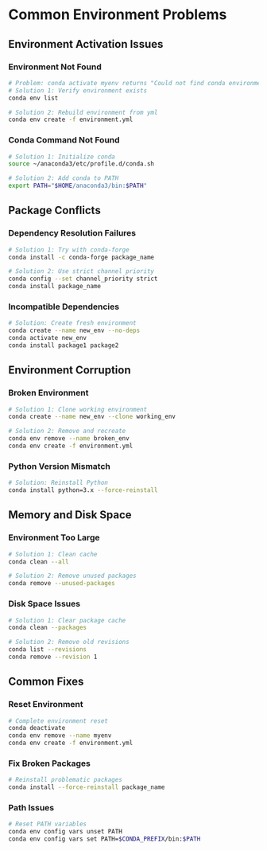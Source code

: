 # Common Environment Problems

## Environment Activation Issues

### Environment Not Found
```bash
# Problem: conda activate myenv returns "Could not find conda environment"
# Solution 1: Verify environment exists
conda env list

# Solution 2: Rebuild environment from yml
conda env create -f environment.yml
```

### Conda Command Not Found
```bash
# Solution 1: Initialize conda
source ~/anaconda3/etc/profile.d/conda.sh

# Solution 2: Add conda to PATH
export PATH="$HOME/anaconda3/bin:$PATH"
```

## Package Conflicts

### Dependency Resolution Failures
```bash
# Solution 1: Try with conda-forge
conda install -c conda-forge package_name

# Solution 2: Use strict channel priority
conda config --set channel_priority strict
conda install package_name
```

### Incompatible Dependencies
```bash
# Solution: Create fresh environment
conda create --name new_env --no-deps
conda activate new_env
conda install package1 package2
```

## Environment Corruption

### Broken Environment
```bash
# Solution 1: Clone working environment
conda create --name new_env --clone working_env

# Solution 2: Remove and recreate
conda env remove --name broken_env
conda env create -f environment.yml
```

### Python Version Mismatch
```bash
# Solution: Reinstall Python
conda install python=3.x --force-reinstall
```

## Memory and Disk Space

### Environment Too Large
```bash
# Solution 1: Clean cache
conda clean --all

# Solution 2: Remove unused packages
conda remove --unused-packages
```

### Disk Space Issues
```bash
# Solution 1: Clear package cache
conda clean --packages

# Solution 2: Remove old revisions
conda list --revisions
conda remove --revision 1
```

## Common Fixes

### Reset Environment
```bash
# Complete environment reset
conda deactivate
conda env remove --name myenv
conda env create -f environment.yml
```

### Fix Broken Packages
```bash
# Reinstall problematic packages
conda install --force-reinstall package_name
```

### Path Issues
```bash
# Reset PATH variables
conda env config vars unset PATH
conda env config vars set PATH=$CONDA_PREFIX/bin:$PATH
```